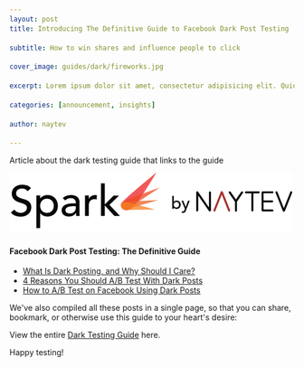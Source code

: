 ```yaml
---
layout: post
title: Introducing The Definitive Guide to Facebook Dark Post Testing

subtitle: How to win shares and influence people to click

cover_image: guides/dark/fireworks.jpg

excerpt: Lorem ipsum dolor sit amet, consectetur adipisicing elit. Quidem odit voluptates minima, iste, quasi esse accusamus libero, quaerat unde necessitatibus, inventore blanditiis. Aliquid cumque ullam quis id minima, molestias unde!

categories: [announcement, insights]

author: naytev

---
```


Article about the dark testing guide that links to the guide

<div class="full zoomable"><img src="/images/guides/dark/spark.png"></div>

#### Facebook Dark Post Testing: The Definitive Guide
<ul>
	<li>
		<a href="/what-and-why-is-dark-post-testing/" target="_blank">What Is Dark Posting, and Why Should I Care?</a>
	</li>
	<li>
		<a href="/reasons-you-should-run-dark-post-tests/" target="_blank">4 Reasons You Should A/B Test With Dark Posts</a>
	</li>
	<li>
		<a href="/dark-test-recipe/" target="_blank">How to A/B Test on Facebook Using Dark Posts</a>
	</li>
</ul>

We've also compiled all these posts in a single page, so that you can share, bookmark, or otherwise use this guide to your heart's desire:

View the entire <a href="/dark-post-testing-guide" target="_blank">Dark Testing Guide</a> here.

Happy testing!

